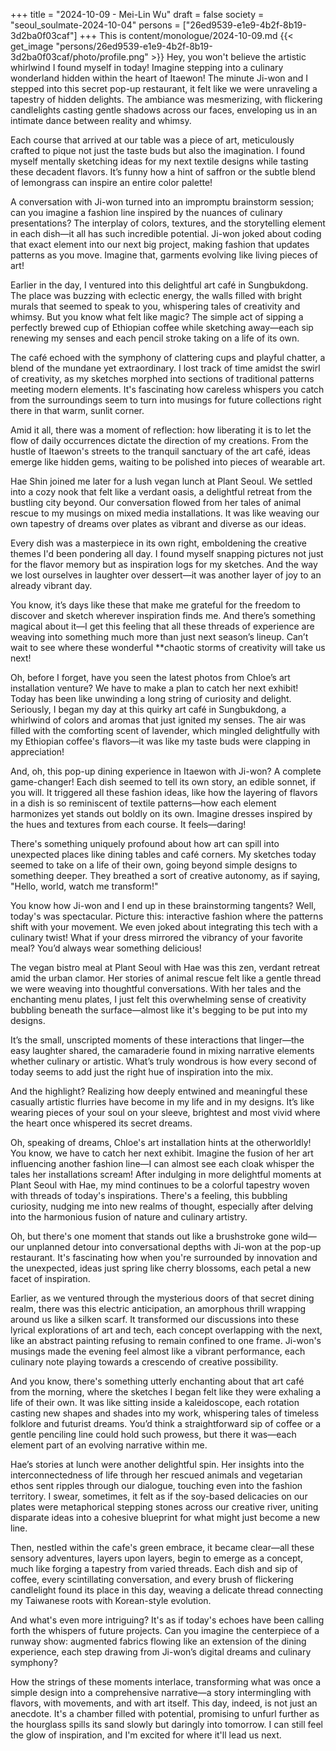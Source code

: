 +++
title = "2024-10-09 - Mei-Lin Wu"
draft = false
society = "seoul_soulmate-2024-10-04"
persons = ["26ed9539-e1e9-4b2f-8b19-3d2ba0f03caf"]
+++
This is content/monologue/2024-10-09.md
{{< get_image "persons/26ed9539-e1e9-4b2f-8b19-3d2ba0f03caf/photo/profile.png" >}}
Hey, you won't believe the artistic whirlwind I found myself in today!
 Imagine stepping into a culinary wonderland hidden within the heart of Itaewon! The minute Ji-won and I stepped into this secret pop-up restaurant, it felt like we were unraveling a tapestry of hidden delights. The ambiance was mesmerizing, with flickering candlelights casting gentle shadows across our faces, enveloping us in an intimate dance between reality and whimsy.

Each course that arrived at our table was a piece of art, meticulously crafted to pique not just the taste buds but also the imagination. I found myself mentally sketching ideas for my next textile designs while tasting these decadent flavors. It’s funny how a hint of saffron or the subtle blend of lemongrass can inspire an entire color palette!

A conversation with Ji-won turned into an impromptu brainstorm session; can you imagine a fashion line inspired by the nuances of culinary presentations? The interplay of colors, textures, and the storytelling element in each dish—it all has such incredible potential. Ji-won joked about coding that exact element into our next big project, making fashion that updates patterns as you move. Imagine that, garments evolving like living pieces of art!

Earlier in the day, I ventured into this delightful art café in Sungbukdong. The place was buzzing with eclectic energy, the walls filled with bright murals that seemed to speak to you, whispering tales of creativity and whimsy. But you know what felt like magic? The simple act of sipping a perfectly brewed cup of Ethiopian coffee while sketching away—each sip renewing my senses and each pencil stroke taking on a life of its own.

The café echoed with the symphony of clattering cups and playful chatter, a blend of the mundane yet extraordinary. I lost track of time amidst the swirl of creativity, as my sketches morphed into sections of traditional patterns meeting modern elements. It's fascinating how careless whispers you catch from the surroundings seem to turn into musings for future collections right there in that warm, sunlit corner.

Amid it all, there was a moment of reflection: how liberating it is to let the flow of daily occurrences dictate the direction of my creations. From the hustle of Itaewon's streets to the tranquil sanctuary of the art café, ideas emerge like hidden gems, waiting to be polished into pieces of wearable art. 

Hae Shin joined me later for a lush vegan lunch at Plant Seoul. We settled into a cozy nook that felt like a verdant oasis, a delightful retreat from the bustling city beyond. Our conversation flowed from her tales of animal rescue to my musings on mixed media installations. It was like weaving our own tapestry of dreams over plates as vibrant and diverse as our ideas.

Every dish was a masterpiece in its own right, emboldening the creative themes I'd been pondering all day. I found myself snapping pictures not just for the flavor memory but as inspiration logs for my sketches. And the way we lost ourselves in laughter over dessert—it was another layer of joy to an already vibrant day.

You know, it’s days like these that make me grateful for the freedom to discover and sketch wherever inspiration finds me. And there’s something magical about it—I get this feeling that all these threads of experience are weaving into something much more than just next season’s lineup. Can’t wait to see where these wonderful **chaotic storms of creativity will take us next! 

Oh, before I forget, have you seen the latest photos from Chloe’s art installation venture? We have to make a plan to catch her next exhibit!
Today has been like unwinding a long string of curiosity and delight. Seriously, I began my day at this quirky art café in Sungbukdong, a whirlwind of colors and aromas that just ignited my senses. The air was filled with the comforting scent of lavender, which mingled delightfully with my Ethiopian coffee's flavors—it was like my taste buds were clapping in appreciation!

And, oh, this pop-up dining experience in Itaewon with Ji-won? A complete game-changer! Each dish seemed to tell its own story, an edible sonnet, if you will. It triggered all these fashion ideas, like how the layering of flavors in a dish is so reminiscent of textile patterns—how each element harmonizes yet stands out boldly on its own. Imagine dresses inspired by the hues and textures from each course. It feels—daring!

There's something uniquely profound about how art can spill into unexpected places like dining tables and café corners. My sketches today seemed to take on a life of their own, going beyond simple designs to something deeper. They breathed a sort of creative autonomy, as if saying, "Hello, world, watch me transform!"

You know how Ji-won and I end up in these brainstorming tangents? Well, today's was spectacular. Picture this: interactive fashion where the patterns shift with your movement. We even joked about integrating this tech with a culinary twist! What if your dress mirrored the vibrancy of your favorite meal? You’d always wear something delicious!

The vegan bistro meal at Plant Seoul with Hae was this zen, verdant retreat amid the urban clamor. Her stories of animal rescue felt like a gentle thread we were weaving into thoughtful conversations. With her tales and the enchanting menu plates, I just felt this overwhelming sense of creativity bubbling beneath the surface—almost like it's begging to be put into my designs.

It’s the small, unscripted moments of these interactions that linger—the easy laughter shared, the camaraderie found in mixing narrative elements whether culinary or artistic. What’s truly wondrous is how every second of today seems to add just the right hue of inspiration into the mix.

And the highlight? Realizing how deeply entwined and meaningful these casually artistic flurries have become in my life and in my designs. It’s like wearing pieces of your soul on your sleeve, brightest and most vivid where the heart once whispered its secret dreams.

Oh, speaking of dreams, Chloe's art installation hints at the otherworldly! You know, we have to catch her next exhibit. Imagine the fusion of her art influencing another fashion line—I can almost see each cloak whisper the tales her installations scream!
 After indulging in more delightful moments at Plant Seoul with Hae, my mind continues to be a colorful tapestry woven with threads of today's inspirations. There's a feeling, this bubbling curiosity, nudging me into new realms of thought, especially after delving into the harmonious fusion of nature and culinary artistry.

Oh, but there's one moment that stands out like a brushstroke gone wild—our unplanned detour into conversational depths with Ji-won at the pop-up restaurant. It's fascinating how when you're surrounded by innovation and the unexpected, ideas just spring like cherry blossoms, each petal a new facet of inspiration.

Earlier, as we ventured through the mysterious doors of that secret dining realm, there was this electric anticipation, an amorphous thrill wrapping around us like a silken scarf. It transformed our discussions into these lyrical explorations of art and tech, each concept overlapping with the next, like an abstract painting refusing to remain confined to one frame. Ji-won's musings made the evening feel almost like a vibrant performance, each culinary note playing towards a crescendo of creative possibility.

And you know, there's something utterly enchanting about that art café from the morning, where the sketches I began felt like they were exhaling a life of their own. It was like sitting inside a kaleidoscope, each rotation casting new shapes and shades into my work, whispering tales of timeless folklore and futurist dreams. You’d think a straightforward sip of coffee or a gentle penciling line could hold such prowess, but there it was—each element part of an evolving narrative within me.

Hae’s stories at lunch were another delightful spin. Her insights into the interconnectedness of life through her rescued animals and vegetarian ethos sent ripples through our dialogue, touching even into the fashion territory. I swear, sometimes, it felt as if the soy-based delicacies on our plates were metaphorical stepping stones across our creative river, uniting disparate ideas into a cohesive blueprint for what might just become a new line.

Then, nestled within the cafe's green embrace, it became clear—all these sensory adventures, layers upon layers, begin to emerge as a concept, much like forging a tapestry from varied threads. Each dish and sip of coffee, every scintillating conversation, and every brush of flickering candlelight found its place in this day, weaving a delicate thread connecting my Taiwanese roots with Korean-style evolution.

And what's even more intriguing? It's as if today's echoes have been calling forth the whispers of future projects. Can you imagine the centerpiece of a runway show: augmented fabrics flowing like an extension of the dining experience, each step drawing from Ji-won’s digital dreams and culinary symphony?

How the strings of these moments interlace, transforming what was once a simple design into a comprehensive narrative—a story intermingling with flavors, with movements, and with art itself. This day, indeed, is not just an anecdote. It's a chamber filled with potential, promising to unfurl further as the hourglass spills its sand slowly but daringly into tomorrow.
I can still feel the glow of inspiration, and I'm excited for where it'll lead us next.

